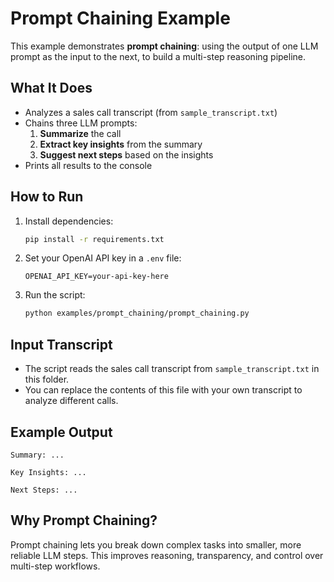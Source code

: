 # Prompt Chaining Example

This example demonstrates **prompt chaining**: using the output of one LLM prompt as the input to the next, to build a multi-step reasoning pipeline.

## What It Does
- Analyzes a sales call transcript (from `sample_transcript.txt`)
- Chains three LLM prompts:
  1. **Summarize** the call
  2. **Extract key insights** from the summary
  3. **Suggest next steps** based on the insights
- Prints all results to the console

## How to Run
1. Install dependencies:
   ```bash
   pip install -r requirements.txt
   ```
2. Set your OpenAI API key in a `.env` file:
   ```env
   OPENAI_API_KEY=your-api-key-here
   ```
3. Run the script:
   ```bash
   python examples/prompt_chaining/prompt_chaining.py
   ```

## Input Transcript
- The script reads the sales call transcript from `sample_transcript.txt` in this folder.
- You can replace the contents of this file with your own transcript to analyze different calls.

## Example Output
```
Summary: ...

Key Insights: ...

Next Steps: ...
```

## Why Prompt Chaining?
Prompt chaining lets you break down complex tasks into smaller, more reliable LLM steps. This improves reasoning, transparency, and control over multi-step workflows.
